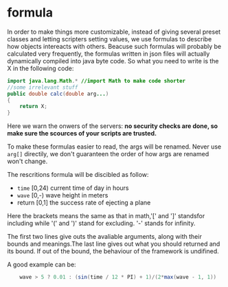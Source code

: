 # formula

In order to make things more customizable, instead of giving several preset classes and letting scripters setting values, we use formulas to describe how objects intereacts with others. Beacuse such formulas will probably be calculated very frequently, the formulas written in json files will actually dynamically compiled into java byte code. So what you need to write is the X in the following code:

```java
import java.lang.Math.* //import Math to make code shorter
//some irrelevant stuff
public double calc(double arg...)
{
    return X;
}
```

Here we warn the onwers of the servers: **no security checks are done, so make sure the scources of your scripts are trusted.**

To make these formulas easier to read, the args will be renamed. Never use ```arg[]``` directily, we don't guaranteen the order of how args are renamed won't change.

The rescritions formula will be discibled as follow:

- ```time``` [0,24) current time of day in hours
- ```wave``` [0,-) wave height in meters
- return [0,1] the success rate of ejecting a plane

Here the brackets means the same as that in math,'[' and ']' standsfor including while '(' and ')' stand for excluding. '-' stands for infinity.

The first two lines give outs the avaliable arguments, along with their bounds and meanings.The last line gives out what you should returned and its bound. If out of the bound, the behaviour of the framework is undifined.

A good example can be:

```java
    wave > 5 ? 0.01 : (sin(time / 12 * PI) + 1)/(2*max(wave - 1, 1))
```

